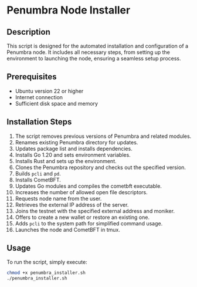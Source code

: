 # Penumbra Node Installer

## Description
This script is designed for the automated installation and configuration of a Penumbra node. It includes all necessary steps, from setting up the environment to launching the node, ensuring a seamless setup process.

## Prerequisites
- Ubuntu version 22 or higher
- Internet connection
- Sufficient disk space and memory

## Installation Steps
1. The script removes previous versions of Penumbra and related modules.
2. Renames existing Penumbra directory for updates.
3. Updates package list and installs dependencies.
4. Installs Go 1.20 and sets environment variables.
5. Installs Rust and sets up the environment.
6. Clones the Penumbra repository and checks out the specified version.
7. Builds `pcli` and `pd`.
8. Installs CometBFT.
9. Updates Go modules and compiles the cometbft executable.
10. Increases the number of allowed open file descriptors.
11. Requests node name from the user.
12. Retrieves the external IP address of the server.
13. Joins the testnet with the specified external address and moniker.
14. Offers to create a new wallet or restore an existing one.
15. Adds `pcli` to the system path for simplified command usage.
16. Launches the node and CometBFT in tmux.

## Usage
To run the script, simply execute:
```bash
chmod +x penumbra_installer.sh
./penumbra_installer.sh
